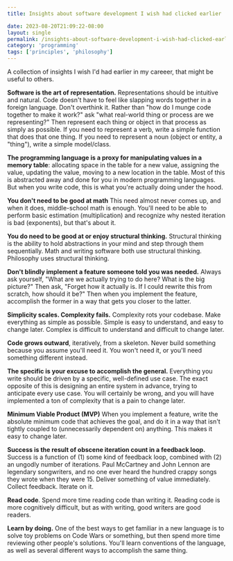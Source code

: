 ```yaml
---
title: Insights about software development I wish had clicked earlier

date: 2023-08-20T21:09:22-08:00
layout: single
permalink: /insights-about-software-development-i-wish-had-clicked-earlier
category: 'programming'
tags: ['principles', 'philosophy']
--- 
```


A collection of insights I wish I'd had earlier in my careeer, that might be useful to others.

**Software is the art of representation.** Representations should be intuitive and natural. Code doesn't have to feel like slapping words together in a foreign language. Don't overthink it. Rather than "how do I munge code together to make it work?" ask "what real-world thing or process are we representing?" Then represent each thing or object in that process as simply as possible. If you need to represent a verb, write a simple function that does that one thing. If you need to represent a noun (object or entity, a "thing"), write a simple model/class.

**The programming language is a proxy for manipulating values in a memory table**: allocating space in the table for a new value, assigning the value, updating the value, moving to a new location in the table. Most of this is abstracted away and done for you in modern programming languages. But when you write code, this is what you're actually doing under the hood. 

**You don't need to be good at math** This need almost never comes up, and when it does, middle-school math is enough. You'll need to be able to perform basic estimation (multiplication) and recognize why nested iteration is bad (exponents), but that's about it.

**You do need to be good at or enjoy structural thinking.** Structural thinking is the ability to hold abstractions in your mind and step through them sequentially. Math and writing software both use structural thinking. Philosophy uses structural thinking.

**Don't blindly implement a feature someone told you was needed.** Always ask yourself, "What are we actually trying to do here? What is the big picture?" Then ask, "Forget how it actually is. If I could rewrite this from scratch, how should it be?" Then when you implement the feature, accomplish the former in a way that gets you closer to the latter.

**Simplicity scales. Complexity fails.** Complexity rots your codebase. Make everything as simple as possible. Simple is easy to understand, and easy to change later. Complex is difficult to understand and difficult to change later.

**Code grows outward**, iteratively, from a skeleton. Never build something because you assume you'll need it. You won't need it, or you'll need something different instead.

**The specific is your excuse to accomplish the general.** Everything you write should be driven by a specific, well-defined use case. The exact opposite of this is designing an entire system in advance, trying to anticipate every use case. You will certainly be wrong, and you will have implemented a ton of complexity that is a pain to change later.

**Minimum Viable Product (MVP)** When you implement a feature, write the absolute minimum code that achieves the goal, and do it in a way that isn't tightly coupled to (unnecessarily dependent on) anything. This makes it easy to change later.

**Success is the result of obscene iteration count in a feedback loop.** Success is a function of (1) some kind of feedback loop, combined with (2) an ungodly number of iterations. Paul McCartney and John Lennon are legendary songwriters, and no one ever heard the hundred crappy songs they wrote when they were 15. Deliver something of value immediately. Collect feedback. Iterate on it.

**Read code**. Spend more time reading code than writing it. Reading code is more cognitively difficult, but as with writing, good writers are good readers.

**Learn by doing.** One of the best ways to get familiar in a new language is to solve toy problems on Code Wars or something, but then spend more time reviewing other people's solutions. You'll learn conventions of the language, as well as several different ways to accomplish the same thing.